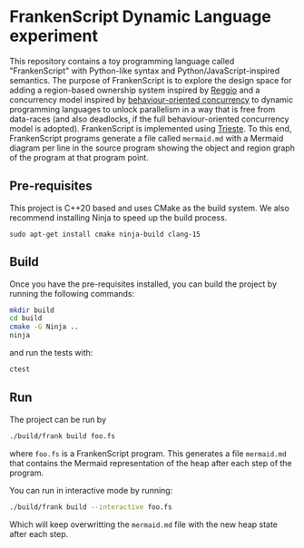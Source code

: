 # FrankenScript Dynamic Language experiment

This repository contains a toy programming language called "FrankenScript" with Python-like syntax and Python/JavaScript-inspired semantics.
The purpose of FrankenScript is to explore the design space for adding a region-based ownership system inspired by [Reggio](https://doi.org/10.1145/3622846) and a concurrency
model inspired by [behaviour-oriented concurrency](https://doi.org/10.1145/3622852) to dynamic programming languages to unlock parallelism in a way that is free from data-races
(and also deadlocks, if the full behaviour-oriented concurrency model is adopted). FrankenScript is implemented using [Trieste](https://doi.org/10.1145/3687997.3695647).
To this end, FrankenScript programs generate a file called `mermaid.md` with a Mermaid diagram per line in the source program showing the object and region
graph of the program at that program point. 

## Pre-requisites

This project is C++20 based and uses CMake as the build system.  We also recommend installing Ninja to speed up the build process.

```base
sudo apt-get install cmake ninja-build clang-15
```

## Build

Once you have the pre-requisites installed, you can build the project by running the following commands:

```bash
mkdir build
cd build
cmake -G Ninja ..
ninja
```

and run the tests with:

```bash
ctest
```

## Run

The project can be run by

```bash
./build/frank build foo.fs
```

where `foo.fs` is a FrankenScript program. This generates a file `mermaid.md` that contains the Mermaid representation of the heap after each step of the program.

You can run in interactive mode by running:

```bash
./build/frank build --interactive foo.fs
```

Which will keep overwritting the `mermaid.md` file with the new heap state after each step.
